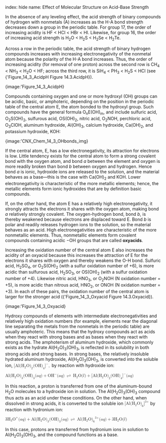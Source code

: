 index: hide
name: Effect of Molecular Structure on Acid-Base Strength

In the absence of any leveling effect, the acid strength of binary compounds of hydrogen with nonmetals (A) increases as the H-A bond strength decreases down a group in the periodic table. For group 17, the order of increasing acidity is HF < HCl < HBr < HI. Likewise, for group 16, the order of increasing acid strength is H<sub>2</sub>O < H<sub>2</sub>S < H<sub>2</sub>Se < H<sub>2</sub>Te.

Across a row in the periodic table, the acid strength of binary hydrogen compounds increases with increasing electronegativity of the nonmetal atom because the polarity of the H-A bond increases. Thus, the order of increasing acidity (for removal of one proton) across the second row is CH<sub>4</sub> < NH<sub>3</sub> < H<sub>2</sub>O < HF; across the third row, it is SiH<sub>4</sub> < PH<sub>3</sub> < H<sub>2</sub>S < HCl (see {'Figure_14_3_AcidpH Figure 14.3.AcidpH}).


{image:'Figure_14_3_AcidpH}
        

Compounds containing oxygen and one or more hydroxyl (OH) groups can be acidic, basic, or amphoteric, depending on the position in the periodic table of the central atom E, the atom bonded to the hydroxyl group. Such compounds have the general formula O<sub>n</sub>E(OH)<sub>m</sub>, and include sulfuric acid, O<sub>2</sub>S(OH)<sub>2</sub>, sulfurous acid, OS(OH)<sub>2</sub>, nitric acid, O<sub>2</sub>NOH, perchloric acid, O<sub>3</sub>ClOH, aluminum hydroxide, Al(OH)<sub>3</sub>, calcium hydroxide, Ca(OH)<sub>2</sub>, and potassium hydroxide, KOH:


{image:'CNX_Chem_14_3_OHbonds_img}
        

If the central atom, E, has a low electronegativity, its attraction for electrons is low. Little tendency exists for the central atom to form a strong covalent bond with the oxygen atom, and bond  *a* between the element and oxygen is more readily broken than bond  *b* between oxygen and hydrogen. Hence bond  *a* is ionic, hydroxide ions are released to the solution, and the material behaves as a base—this is the case with Ca(OH)<sub>2</sub> and KOH. Lower electronegativity is characteristic of the more metallic elements; hence, the metallic elements form ionic hydroxides that are by definition basic compounds.

If, on the other hand, the atom E has a relatively high electronegativity, it strongly attracts the electrons it shares with the oxygen atom, making bond  *a* relatively strongly covalent. The oxygen-hydrogen bond, bond  *b*, is thereby weakened because electrons are displaced toward E. Bond  *b* is polar and readily releases hydrogen ions to the solution, so the material behaves as an acid. High electronegativities are characteristic of the more nonmetallic elements. Thus, nonmetallic elements form covalent compounds containing acidic −OH groups that are called  **oxyacids**.

Increasing the oxidation number of the central atom E also increases the acidity of an oxyacid because this increases the attraction of E for the electrons it shares with oxygen and thereby weakens the O-H bond. Sulfuric acid, H<sub>2</sub>SO<sub>4</sub>, or O<sub>2</sub>S(OH)<sub>2</sub> (with a sulfur oxidation number of +6), is more acidic than sulfurous acid, H<sub>2</sub>SO<sub>3</sub>, or OS(OH)<sub>2</sub> (with a sulfur oxidation number of +4). Likewise nitric acid, HNO<sub>3</sub>, or O<sub>2</sub>NOH (N oxidation number = +5), is more acidic than nitrous acid, HNO<sub>2</sub>, or ONOH (N oxidation number = +3). In each of these pairs, the oxidation number of the central atom is larger for the stronger acid ({'Figure_14_3_Oxyacid Figure 14.3.Oxyacid}).


{image:'Figure_14_3_Oxyacid}
        

Hydroxy compounds of elements with intermediate electronegativities and relatively high oxidation numbers (for example, elements near the diagonal line separating the metals from the nonmetals in the periodic table) are usually amphoteric. This means that the hydroxy compounds act as acids when they react with strong bases and as bases when they react with strong acids. The amphoterism of aluminum hydroxide, which commonly exists as the hydrate Al(H<sub>2</sub>O)<sub>3</sub>(OH)<sub>3</sub>, is reflected in its solubility in both strong acids and strong bases. In strong bases, the relatively insoluble hydrated aluminum hydroxide, Al(H<sub>2</sub>O)<sub>3</sub>(OH)<sub>3</sub>, is converted into the soluble ion, <math xmlns:q="http://cnx.rice.edu/qml/1.0" xmlns:m="http://www.w3.org/1998/Math/MathML" xmlns:bib="http://bibtexml.sf.net/" xmlns:md="http://cnx.rice.edu/mdml" xmlns="http://cnx.rice.edu/cnxml"><mrow><msup><mrow><mo stretchy="false">[</mo><mtext>Al</mtext><msub><mrow><mo stretchy="false">(</mo><msub><mtext>H</mtext><mn>2</mn></msub><mtext>O</mtext><mo stretchy="false">)</mo></mrow><mn>2</mn></msub><mo stretchy="false">(</mo><msub><mrow><mtext>OH</mtext><mo stretchy="false">)</mo></mrow><mn>4</mn></msub><mo stretchy="false">]</mo></mrow><mtext>−</mtext></msup><mo>,</mo></mrow></math> by reaction with hydroxide ion:

<math xmlns:q="http://cnx.rice.edu/qml/1.0" xmlns:m="http://www.w3.org/1998/Math/MathML" xmlns:bib="http://bibtexml.sf.net/" xmlns:md="http://cnx.rice.edu/mdml" xmlns="http://cnx.rice.edu/cnxml"><mrow><mtext>Al</mtext><msub><mrow><mo stretchy="false">(</mo><msub><mtext>H</mtext><mn>2</mn></msub><mtext>O</mtext><mo stretchy="false">)</mo></mrow><mn>3</mn></msub><mo stretchy="false">(</mo><msub><mrow><mtext>OH</mtext><mo stretchy="false">)</mo></mrow><mn>3</mn></msub><mo stretchy="false">(</mo><mi>a</mi><mi>q</mi><mo stretchy="false">)</mo><mo>+</mo><msup><mrow><mtext>OH</mtext></mrow><mtext>−</mtext></msup><mo stretchy="false">(</mo><mi>a</mi><mi>q</mi><mo stretchy="false">)</mo><mspace width="0.2em"/><mo stretchy="false">⇌</mo><mspace width="0.2em"/><msub><mtext>H</mtext><mn>2</mn></msub><mtext>O</mtext><mo stretchy="false">(</mo><mi>l</mi><mo stretchy="false">)</mo><mo>+</mo><msup><mrow><mrow><mo stretchy="false">[</mo><mrow><mtext>Al</mtext><msub><mrow><mo stretchy="false">(</mo><msub><mtext>H</mtext><mn>2</mn></msub><mtext>O</mtext><mo stretchy="false">)</mo></mrow><mn>2</mn></msub><mo stretchy="false">(</mo><msub><mrow><mtext>OH</mtext><mo stretchy="false">)</mo></mrow><mn>4</mn></msub></mrow><mo stretchy="false">]</mo></mrow></mrow><mtext>−</mtext></msup><mo stretchy="false">(</mo><mi>a</mi><mi>q</mi><mo stretchy="false">)</mo></mrow></math>

In this reaction, a proton is transferred from one of the aluminum-bound H<sub>2</sub>O molecules to a hydroxide ion in solution. The Al(H<sub>2</sub>O)<sub>3</sub>(OH)<sub>3</sub> compound thus acts as an acid under these conditions. On the other hand, when dissolved in strong acids, it is converted to the soluble ion <math xmlns:q="http://cnx.rice.edu/qml/1.0" xmlns:m="http://www.w3.org/1998/Math/MathML" xmlns:bib="http://bibtexml.sf.net/" xmlns:md="http://cnx.rice.edu/mdml" xmlns="http://cnx.rice.edu/cnxml"><mrow><msup><mrow><mo stretchy="false">[</mo><mtext>Al</mtext><msub><mrow><mo stretchy="false">(</mo><msub><mtext>H</mtext><mn>2</mn></msub><mtext>O</mtext><mo stretchy="false">)</mo></mrow><mn>6</mn></msub><mo stretchy="false">]</mo></mrow><mrow><mn>3+</mn></mrow></msup></mrow></math> by reaction with hydronium ion:

<math xmlns:q="http://cnx.rice.edu/qml/1.0" xmlns:m="http://www.w3.org/1998/Math/MathML" xmlns:bib="http://bibtexml.sf.net/" xmlns:md="http://cnx.rice.edu/mdml" xmlns="http://cnx.rice.edu/cnxml"><mrow><msub><mrow><mtext>3H</mtext></mrow><mn>3</mn></msub><mrow/><msup><mtext>O</mtext><mtext>+</mtext></msup><mo stretchy="false">(</mo><mi>a</mi><mi>q</mi><mo stretchy="false">)</mo><mo>+</mo><mtext>Al</mtext><msub><mrow><mo stretchy="false">(</mo><msub><mtext>H</mtext><mn>2</mn></msub><mtext>O</mtext><mo stretchy="false">)</mo></mrow><mn>3</mn></msub><mo stretchy="false">(</mo><msub><mrow><mtext>OH</mtext><mo stretchy="false">)</mo></mrow><mn>3</mn></msub><mo stretchy="false">(</mo><mi>a</mi><mi>q</mi><mo stretchy="false">)</mo><mspace width="0.2em"/><mo stretchy="false">⇌</mo><mspace width="0.2em"/><mtext>Al</mtext><msub><mrow><mo stretchy="false">(</mo><msub><mtext>H</mtext><mn>2</mn></msub><mtext>O</mtext><mo stretchy="false">)</mo></mrow><mn>6</mn></msub><mrow/><msup><mrow/><mrow><mn>3+</mn></mrow></msup><mo stretchy="false">(</mo><mi>a</mi><mi>q</mi><mo stretchy="false">)</mo><mo>+</mo><msub><mrow><mtext>3H</mtext></mrow><mn>2</mn></msub><mtext>O</mtext><mo stretchy="false">(</mo><mi>l</mi><mo stretchy="false">)</mo></mrow></math>

In this case, protons are transferred from hydronium ions in solution to Al(H<sub>2</sub>O)<sub>3</sub>(OH)<sub>3</sub>, and the compound functions as a base.
